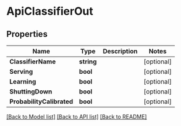 # ApiClassifierOut

## Properties
Name | Type | Description | Notes
------------ | ------------- | ------------- | -------------
**ClassifierName** | **string** |  | [optional] 
**Serving** | **bool** |  | [optional] 
**Learning** | **bool** |  | [optional] 
**ShuttingDown** | **bool** |  | [optional] 
**ProbabilityCalibrated** | **bool** |  | [optional] 

[[Back to Model list]](../README.md#documentation-for-models) [[Back to API list]](../README.md#documentation-for-api-endpoints) [[Back to README]](../README.md)



